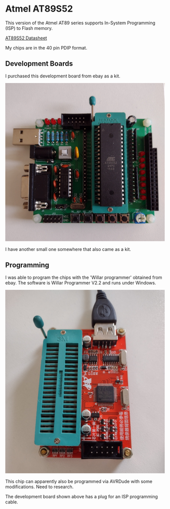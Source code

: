# Atmel AT89S52

This version of the Atmel AT89 series supports In-System Programming (ISP) to Flash memory.

<a href="https://www.keil.com/dd/docs/datashts/atmel/at89s52_ds.pdf">AT89S52 Datasheet</a>

My chips are in the 40 pin PDIP format.

## Development Boards

I purchased this development board from ebay as a kit.

<img src="at89_devboard.png">

I have another small one somewhere that also came as a kit.

## Programming

I was able to program the chips with the 'Willar programmer' obtained from ebay. The software is 
Willar Programmer V2.2 and runs under Windows.

<img src="willar_programmer.png">

This chip can apparently also be programmed via AVRDude with some modifications. Need to research.

The development board shown above has a plug for an ISP programming cable.
